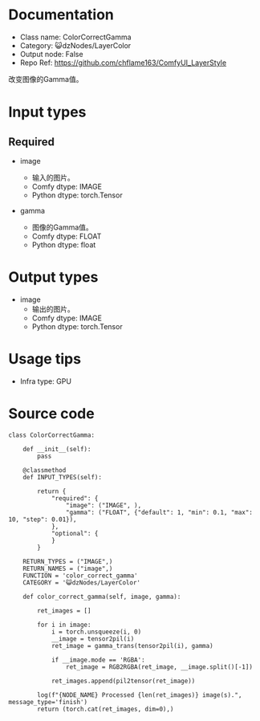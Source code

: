 # Documentation
- Class name: ColorCorrectGamma
- Category: 😺dzNodes/LayerColor
- Output node: False
- Repo Ref: https://github.com/chflame163/ComfyUI_LayerStyle

改变图像的Gamma值。

# Input types
## Required

- image
    - 输入的图片。
    - Comfy dtype: IMAGE
    - Python dtype: torch.Tensor

- gamma
    - 图像的Gamma值。
    - Comfy dtype: FLOAT
    - Python dtype: float

# Output types

- image
    - 输出的图片。
    - Comfy dtype: IMAGE
    - Python dtype: torch.Tensor

# Usage tips
- Infra type: GPU

# Source code
```
class ColorCorrectGamma:

    def __init__(self):
        pass

    @classmethod
    def INPUT_TYPES(self):

        return {
            "required": {
                "image": ("IMAGE", ),
                "gamma": ("FLOAT", {"default": 1, "min": 0.1, "max": 10, "step": 0.01}),
            },
            "optional": {
            }
        }

    RETURN_TYPES = ("IMAGE",)
    RETURN_NAMES = ("image",)
    FUNCTION = 'color_correct_gamma'
    CATEGORY = '😺dzNodes/LayerColor'

    def color_correct_gamma(self, image, gamma):

        ret_images = []

        for i in image:
            i = torch.unsqueeze(i, 0)
            __image = tensor2pil(i)
            ret_image = gamma_trans(tensor2pil(i), gamma)

            if __image.mode == 'RGBA':
                ret_image = RGB2RGBA(ret_image, __image.split()[-1])

            ret_images.append(pil2tensor(ret_image))

        log(f"{NODE_NAME} Processed {len(ret_images)} image(s).", message_type='finish')
        return (torch.cat(ret_images, dim=0),)

```